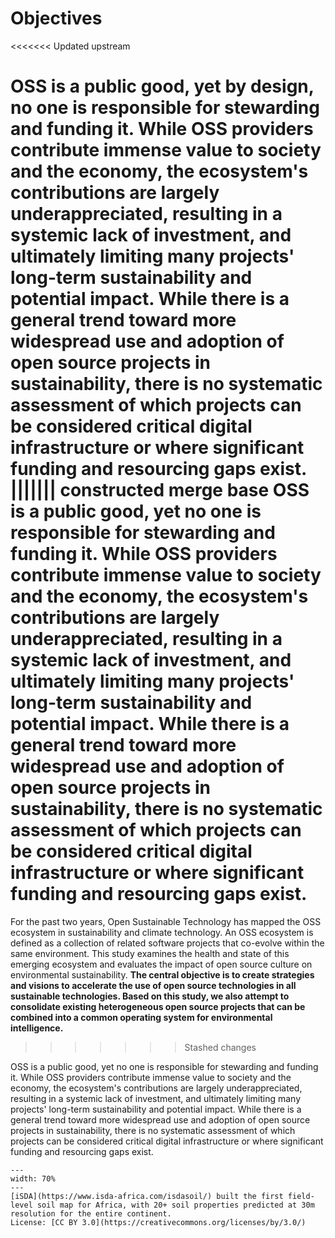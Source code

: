 # Objectives

<<<<<<< Updated upstream
<!--TODO: the funding recommendations are currently weak, given that this is a core objective. -->
OSS is a public good, yet by design, no one is responsible for stewarding and funding it. While OSS providers contribute immense value to society and the economy, the ecosystem's contributions are largely underappreciated, resulting in a systemic lack of investment, and ultimately limiting many projects' long-term sustainability and potential impact. While there is a general trend toward more widespread use and adoption of open source projects in sustainability, there is no systematic assessment of which projects can be considered critical digital infrastructure or where significant funding and resourcing gaps exist.
||||||| constructed merge base
OSS is a public good, yet no one is responsible for stewarding and funding it. While OSS providers contribute immense value to society and the economy, the ecosystem's contributions are largely underappreciated, resulting in a systemic lack of investment, and ultimately limiting many projects' long-term sustainability and potential impact. While there is a general trend toward more widespread use and adoption of open source projects in sustainability, there is no systematic assessment of which projects can be considered critical digital infrastructure or where significant funding and resourcing gaps exist.
=======
For the past two years, Open Sustainable Technology has mapped the OSS ecosystem in sustainability and climate technology. An OSS ecosystem is defined as a collection of related software projects that co-evolve within the same environment. This study examines the health and state of this emerging ecosystem and evaluates the impact of open source culture on environmental sustainability. **The central objective is to create strategies and visions to accelerate the use of open source technologies in all sustainable technologies. Based on this study, we also attempt to consolidate existing heterogeneous open source projects that can be combined into a common operating system for environmental intelligence.**
>>>>>>> Stashed changes

OSS is a public good, yet no one is responsible for stewarding and funding it. While OSS providers contribute immense value to society and the economy, the ecosystem's contributions are largely underappreciated, resulting in a systemic lack of investment, and ultimately limiting many projects' long-term sustainability and potential impact. While there is a general trend toward more widespread use and adoption of open source projects in sustainability, there is no systematic assessment of which projects can be considered critical digital infrastructure or where significant funding and resourcing gaps exist.


```{figure} ../images/africa_soil_map.png
---
width: 70%
---
[iSDA](https://www.isda-africa.com/isdasoil/) built the first field-level soil map for Africa, with 20+ soil properties predicted at 30m resolution for the entire continent. 
License: [CC BY 3.0](https://creativecommons.org/licenses/by/3.0/)
```